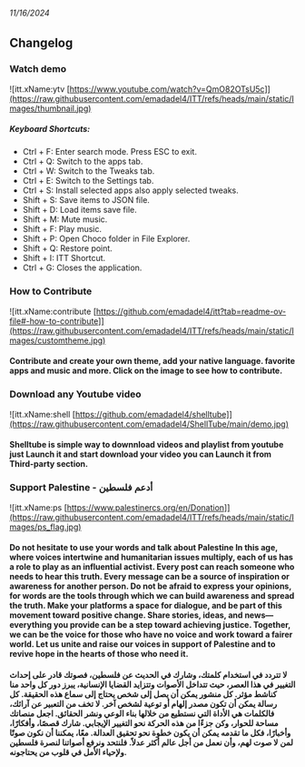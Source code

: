 ###### 11/16/2024

## Changelog

### Watch demo

![itt.xName:ytv [https://www.youtube.com/watch?v=QmO82OTsU5c]](https://raw.githubusercontent.com/emadadel4/ITT/refs/heads/main/static/Images/thumbnail.jpg)

##### Keyboard Shortcuts:

- Ctrl + F: Enter search mode. Press ESC to exit.
- Ctrl + Q: Switch to the apps tab.
- Ctrl + W: Switch to the Tweaks tab.
- Ctrl + E: Switch to the Settings tab.
- Ctrl + S: Install selected apps also apply selected tweaks.
- Shift + S: Save items to JSON file.
- Shift + D: Load items save file.
- Shift + M: Mute music.
- Shift + F: Play music.
- Shift + P: Open Choco folder in File Explorer.
- Shift + Q: Restore point.
- Shift + I: ITT Shortcut.
- Ctrl + G: Closes the application.

### How to Contribute

![itt.xName:contribute [https://github.com/emadadel4/itt?tab=readme-ov-file#-how-to-contribute]](https://raw.githubusercontent.com/emadadel4/ITT/refs/heads/main/static/Images/customtheme.jpg)

#### Contribute and create your own theme, add your native language. favorite apps and music and more. Click on the image to see how to contribute.

### Download any Youtube video

![itt.xName:shell [https://github.com/emadadel4/shelltube]](https://raw.githubusercontent.com/emadadel4/ShellTube/main/demo.jpg)

#### Shelltube is simple way to downnload videos and playlist from youtube just Launch it and start download your video you can Launch it from Third-party section.

### Support Palestine - أدعم فلسطين

![itt.xName:ps [https://www.palestinercs.org/en/Donation]](https://raw.githubusercontent.com/emadadel4/ITT/refs/heads/main/static/Images/ps_flag.jpg)

#### Do not hesitate to use your words and talk about Palestine In this age, where voices intertwine and humanitarian issues multiply, each of us has a role to play as an influential activist. Every post can reach someone who needs to hear this truth. Every message can be a source of inspiration or awareness for another person. Do not be afraid to express your opinions, for words are the tools through which we can build awareness and spread the truth. Make your platforms a space for dialogue, and be part of this movement toward positive change. Share stories, ideas, and news—everything you provide can be a step toward achieving justice. Together, we can be the voice for those who have no voice and work toward a fairer world. Let us unite and raise our voices in support of Palestine and to revive hope in the hearts of those who need it.

#### لا تتردد في استخدام كلمتك، وشارك في الحديث عن فلسطين، فصوتك قادر على إحداث التغيير  في هذا العصر، حيث تتداخل الأصوات وتتزايد القضايا الإنسانية، يبرز دور كل واحد منا كناشط مؤثر. كل منشور يمكن أن يصل إلى شخص يحتاج إلى سماع هذه الحقيقة. كل رسالة يمكن أن تكون مصدر إلهام أو توعية لشخص آخر. لا تخف من التعبير عن آرائك، فالكلمات هي الأداة التي نستطيع من خلالها بناء الوعي ونشر الحقائق. اجعل منصاتك مساحة للحوار، وكن جزءًا من هذه الحركة نحو التغيير الإيجابي. شارك قصصًا، وأفكارًا، وأخبارًا، فكل ما تقدمه يمكن أن يكون خطوة نحو تحقيق العدالة. معًا، يمكننا أن نكون صوتًا لمن لا صوت لهم، وأن نعمل من أجل عالم أكثر عدلاً. فلنتحد ونرفع أصواتنا لنصرة فلسطين ولإحياء الأمل في قلوب من يحتاجونه.

